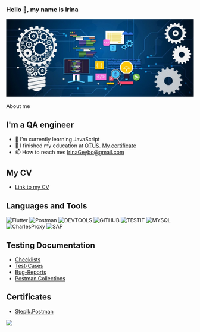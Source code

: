 ### Hello 👋, my name is Irina
![Header](https://github.com/IrinaGeybo/IrinaGeybo/blob/main/assets/photo_2023-02-07_11-23-36.jpg)

About me

## I'm a QA engineer
- 🌱 I’m currently learning JavaScript
- 🌱 I finished my education at [OTUS](https://otus.ru/lessons/qa-engineer/). [My certificate](https://drive.google.com/file/d/1IjI7mRQIlQ-R8OJa5Df9c-dRM4URyTwO/view?usp=share_link)
- 📫 How to reach me: IrinaGeybo@gmail.com 

## My CV
- [Link to my CV](https://drive.google.com/file/d/1Ngp3jxZ9lmz1GodTvYJ2Hy5YHwAFJklV/view?usp=share_link) 


## Languages and Tools
![Flutter](https://img.shields.io/badge/-JIRA-090909?style=for-the-badge&logo=JIRA&logoColor=47C5FB)
![Postman](https://img.shields.io/badge/-Postman-090909?style=for-the-badge&logo=Postman&logoColor=#F76935)
![DEVTOOLS](https://img.shields.io/badge/-DEVTOOLS-090909?style=for-the-badge&logo=DEVTOOLS&logoColor=#F76935)
![GITHUB](https://img.shields.io/badge/-GitHUB-090909?style=for-the-badge&logo=Github&logoColor=#8CC4D7)
![TESTIT](https://img.shields.io/badge/-TESTIT-090909?style=for-the-badge&logo=TESTIT&logoColor=#8CC4D7)
![MYSQL](https://img.shields.io/badge/-MYSQL-090909?style=for-the-badge&logo=MYSQL&logoColor=#8CC4D7)
![CharlesProxy](https://img.shields.io/badge/-CharlesProxy-090909?style=for-the-badge&logo=CharlesProxy&logoColor=#8CC4D7)
![SAP](https://img.shields.io/badge/-SAP-090909?style=for-the-badge&logo=SAP&logoColor=#8CC4D7)

## Testing Documentation
- [Checklists](https://docs.google.com/spreadsheets/d/15lVqTt_styrEg0-MRuniCpd_bXgSGQcLGtO9Ri-W8xg/edit?usp=share_link) 
- [Test-Cases](https://docs.google.com/spreadsheets/d/1j5mnzkIl84WekPnSe5BoLadkqvS9R4Dz4AxKAIf4QJ4/edit?usp=share_link)
- [Bug-Reports](https://docs.google.com/spreadsheets/d/1il8IZ4m30L_OcRr_GQUfDVwR3IxZTI6V7FVMZDfzfLU/edit?usp=share_link)
- [Postman Collections](https://drive.google.com/file/d/1CK9UUABLU-vGwoaWjYA5ietTx-Auk2wL/view?usp=share_link)


## Certificates
- [Stepik.Postman](https://drive.google.com/file/d/1tLdobibKd4xJz036RoBhC_Hchbqt7Fma/view?usp=share_link) 







![](https://komarev.com/ghpvc/?username=your-github-irinageybo)










